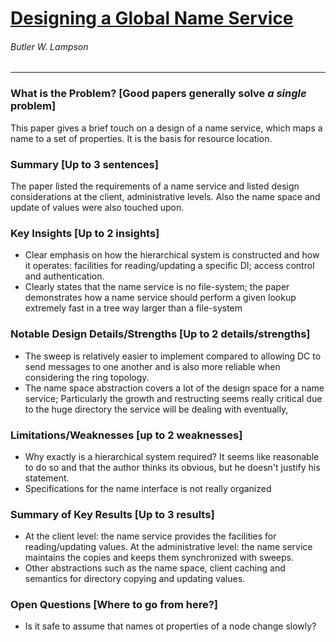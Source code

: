 # [Designing a Global Name Service](https://www.microsoft.com/en-us/research/wp-content/uploads/2016/02/acrobat-15.pdf)

###### Butler W. Lampson

---

### What is the Problem? [Good papers generally solve *a single* problem]

This paper gives a brief touch on a design of a name service, which maps a name to a set of properties. It is the basis for resource location.

### Summary [Up to 3 sentences]

The paper listed the requirements of a name service and listed design considerations at the client, administrative levels. Also the name space and update of values were also touched upon.

### Key Insights [Up to 2 insights]

- Clear emphasis on how the hierarchical system is constructed and how it operates: facilities for reading/updating a specific DI; access control and authentication.
- Clearly states that the name service is no file-system; the paper demonstrates how a name service should perform a given lookup extremely fast in a tree way larger than a file-system

### Notable Design Details/Strengths [Up to 2 details/strengths]

- The sweep is relatively easier to implement compared to allowing DC to send messages to one another and is also more reliable when considering the ring topology.
- The name space abstraction covers a lot of the design space for a name service; Particularly the growth and restructing seems really critical due to the huge directory the service will be dealing with eventually,

### Limitations/Weaknesses [up to 2 weaknesses]

- Why exactly is a hierarchical system required? It seems like reasonable to do so and that the author thinks its obvious, but he doesn't justify his statement.
- Specifications for the name interface is not really organized

### Summary of Key Results [Up to 3 results]

- At the client level: the name service provides the facilities for reading/updating values. At the administrative level: the name service maintains the copies and keeps them synchronized with sweeps.
- Other abstractions such as the name space, client caching and semantics for directory copying and updating values.

### Open Questions [Where to go from here?]

- Is it safe to assume that names ot properties of a node change slowly?
